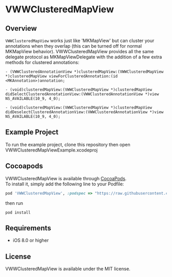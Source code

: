 # VWWClusteredMapView

## Overview

`VWWClusteredMapView` works just like 'MKMapView' but can cluster your annotations when they overlap (this can be turned off for normal MKMapView behavior). VWWClusteredMapView provides all the same delegate protocol as MKMapViewDelegate with the addition of a few extra methods for clustered annotations:

```
- (VWWClusteredAnnotationView *)clusteredMapView:(VWWClusteredMapView *)clusteredMapView viewForClusteredAnnotation:(id <MKAnnotation>)annotation;
```
```
- (void)clusteredMapView:(VWWClusteredMapView *)clusteredMapView didSelectClusteredAnnotationView:(VWWClusteredAnnotationView *)view NS_AVAILABLE(10_9, 4_0);
```
```
- (void)clusteredMapView:(VWWClusteredMapView *)clusteredMapView didDeselectClusteredAnnotationView:(VWWClusteredAnnotationView *)view NS_AVAILABLE(10_9, 4_0);
```

## Example Project

To run the example project, clone this repository then open VWWClusteredMapViewExample.xcodeproj 

## Cocoapods

VWWClusteredMapView is available through [CocoaPods](http://cocoapods.org).   
To install it, simply add the following line to your Podfile:

```ruby
pod 'VWWClusteredMapView', :podspec => "https://raw.githubusercontent.com/zakkhoyt/VWWClusteredMapView/0.0.6/VWWClusteredMapView.podspec"
```

then run 
```
pod install
```


## Requirements

- iOS 8.0 or higher 

## License

VWWClusteredMapView is available under the MIT license.

